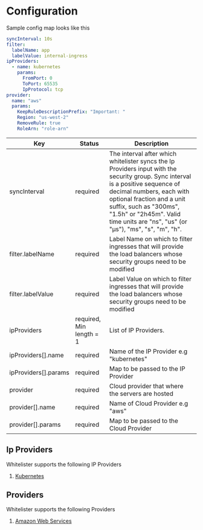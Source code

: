 # Configuration

Sample config map looks like this

```yaml
syncInterval: 10s
filter:
  labelName: app
  labelValue: internal-ingress
ipProviders:
  - name: kubernetes
    params:
      FromPort: 0
      ToPort: 65535
      IpProtocol: tcp
provider:
  name: "aws"
  params:
    KeepRuleDescriptionPrefix: "Important: "
    Region: "us-west-2"
    RemoveRule: true
    RoleArn: "role-arn"
```

|Key |Status |Description|
|----|-------|-----------|
|syncInterval| required |The interval after which whitelister syncs the Ip Providers input with the security group. Sync interval is a positive sequence of decimal numbers, each with optional fraction and a unit suffix, such as "300ms", "1.5h" or "2h45m". Valid time units are "ns", "us" (or "µs"), "ms", "s", "m", "h".|
|filter.labelName| required | Label Name on which to filter ingresses that will provide the load balancers whose security groups need to be modified|
|filter.labelValue| required |Label Value on which to filter ingresses that will provide the load balancers whose security groups need to be modified|
|ipProviders| required, Min length = 1 |List of IP Providers.|
|ipProviders[].name| required |Name of the IP Provider e.g "kubernetes"|
|ipProviders[].params| required |Map to be passed to the IP Provider|
|provider| required |Cloud provider that where the servers are hosted
|provider[].name| required |Name of Cloud Provider e.g "aws"|
|provider[].params| required |Map to be passed to the Cloud Provider|

## Ip Providers

Whitelister supports the following IP Providers

1. [Kubernetes](ipProviders/kubernetes.md)

## Providers

Whitelister supports the following Providers

1. [Amazon Web Services](providers/aws.md)